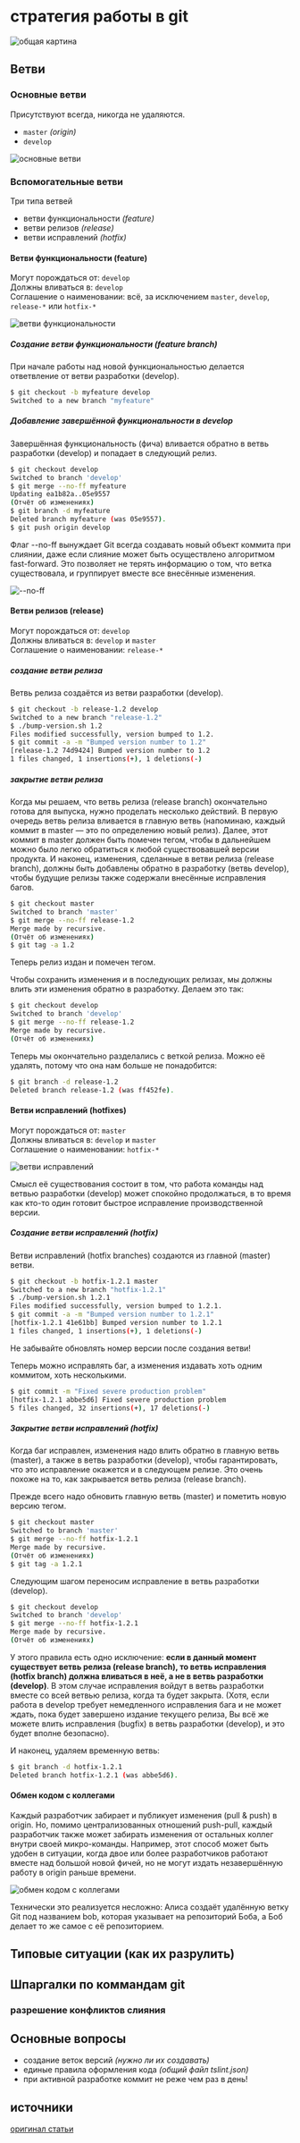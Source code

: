 # стратегия работы в git


![общая картина](./pics/gs.png)


## Ветви

### Основные ветви

Присутствуют всегда, никогда не удаляются.

* ```master``` *(origin)*
* ```develop```

![основные ветви](./pics/gs_mainbranches.png)

### Вспомогательные ветви

Три типа ветвей
* ветви функциональности *(feature)*
* ветви релизов *(release)*
* ветви исправлений *(hotfix)*


#### Ветви функциональности (feature)

Могут порождаться от: ```develop``` <br>
Должны вливаться в: ```develop``` <br>
Соглашение о наименовании: всё, за исключением ```master```, ```develop```, ```release-*``` или ```hotfix-*``` <br>

![ветви функциональности](./pics/gs_featurebranches.png)

##### Создание ветви функциональности (feature branch)

При начале работы над новой функциональностью делается ответвление от ветви разработки (develop).

```bash
$ git checkout -b myfeature develop
Switched to a new branch "myfeature"
```

##### Добавление завершённой функциональности в develop

Завершённая функциональность (фича) вливается обратно в ветвь разработки (develop) и попадает в следующий релиз.

```bash
$ git checkout develop
Switched to branch 'develop'
$ git merge --no-ff myfeature
Updating ea1b82a..05e9557
(Отчёт об изменениях)
$ git branch -d myfeature
Deleted branch myfeature (was 05e9557).
$ git push origin develop
```

Флаг --no-ff вынуждает Git всегда создавать новый объект коммита при слиянии, даже если слияние может быть осуществлено алгоритмом fast-forward. Это позволяет не терять информацию о том, что ветка существовала, и группирует вместе все внесённые изменения.

![--no-ff](./pics/gs_ff.png)


#### Ветви релизов (release)

Могут порождаться от: ```develop``` <br>
Должны вливаться в: ```develop``` и ```master``` <br>
Соглашение о наименовании: ```release-*``` <br>


##### создание ветви релиза

Ветвь релиза создаётся из ветви разработки (develop).

```bash
$ git checkout -b release-1.2 develop
Switched to a new branch "release-1.2"
$ ./bump-version.sh 1.2
Files modified successfully, version bumped to 1.2.
$ git commit -a -m "Bumped version number to 1.2"
[release-1.2 74d9424] Bumped version number to 1.2
1 files changed, 1 insertions(+), 1 deletions(-)
```

##### закрытие ветви релиза

Когда мы решаем, что ветвь релиза (release branch) окончательно готова для выпуска, нужно проделать несколько действий. В первую очередь ветвь релиза вливается в главную ветвь (напоминаю, каждый коммит в master — это по определению новый релиз). Далее, этот коммит в master должен быть помечен тегом, чтобы в дальнейшем можно было легко обратиться к любой существовавшей версии продукта. И наконец, изменения, сделанные в ветви релиза (release branch), должны быть добавлены обратно в разработку (ветвь develop), чтобы будущие релизы также содержали внесённые исправления багов.

```bash
$ git checkout master
Switched to branch 'master'
$ git merge --no-ff release-1.2
Merge made by recursive.
(Отчёт об изменениях)
$ git tag -a 1.2
```

Теперь релиз издан и помечен тегом.

Чтобы сохранить изменения и в последующих релизах, мы должны влить эти изменения обратно в разработку. Делаем это так:

```bash
$ git checkout develop
Switched to branch 'develop'
$ git merge --no-ff release-1.2
Merge made by recursive.
(Отчёт об изменениях)
```


Теперь мы окончательно разделались с веткой релиза. Можно её удалять, потому что она нам больше не понадобится:

```bash
$ git branch -d release-1.2
Deleted branch release-1.2 (was ff452fe).
```

#### Ветви исправлений (hotfixes)


Могут порождаться от: ```master``` <br>
Должны вливаться в: ```develop``` и ```master``` <br>
Соглашение о наименовании: ```hotfix-*``` <br>

![ветви исправлений](./pics/gs_hotfixbranches.png)

Смысл её существования состоит в том, что работа команды над ветвью разработки (develop) может спокойно продолжаться, в то время как кто-то один готовит быстрое исправление производственной версии.

##### Создание ветви исправлений (hotfix)

Ветви исправлений (hotfix branches) создаются из главной (master) ветви.

```bash
$ git checkout -b hotfix-1.2.1 master
Switched to a new branch "hotfix-1.2.1"
$ ./bump-version.sh 1.2.1
Files modified successfully, version bumped to 1.2.1.
$ git commit -a -m "Bumped version number to 1.2.1"
[hotfix-1.2.1 41e61bb] Bumped version number to 1.2.1
1 files changed, 1 insertions(+), 1 deletions(-)
```

Не забывайте обновлять номер версии после создания ветви!

Теперь можно исправлять баг, а изменения издавать хоть одним коммитом, хоть несколькими.

```bash
$ git commit -m "Fixed severe production problem"
[hotfix-1.2.1 abbe5d6] Fixed severe production problem
5 files changed, 32 insertions(+), 17 deletions(-)
```

##### Закрытие ветви исправлений (hotfix)

Когда баг исправлен, изменения надо влить обратно в главную ветвь (master), а также в ветвь разработки (develop), чтобы гарантировать, что это исправление окажется и в следующем релизе. Это очень похоже на то, как закрывается ветвь релиза (release branch).

Прежде всего надо обновить главную ветвь (master) и пометить новую версию тегом.

```bash
$ git checkout master
Switched to branch 'master'
$ git merge --no-ff hotfix-1.2.1
Merge made by recursive.
(Отчёт об изменениях)
$ git tag -a 1.2.1
```

Следующим шагом переносим исправление в ветвь разработки (develop).

```bash
$ git checkout develop
Switched to branch 'develop'
$ git merge --no-ff hotfix-1.2.1
Merge made by recursive.
(Отчёт об изменениях)
```

У этого правила есть одно исключение: **если в данный момент существует ветвь релиза (release branch), то ветвь исправления (hotfix branch) должна вливаться в неё, а не в ветвь разработки (develop)**. В этом случае исправления войдут в ветвь разработки вместе со всей ветвью релиза, когда та будет закрыта. (Хотя, если работа в develop требует немедленного исправления бага и не может ждать, пока будет завершено издание текущего релиза, Вы всё же можете влить исправления (bugfix) в ветвь разработки (develop), и это будет вполне безопасно).

И наконец, удаляем временную ветвь:

```bash
$ git branch -d hotfix-1.2.1
Deleted branch hotfix-1.2.1 (was abbe5d6).
```

#### Обмен кодом с коллегами
Каждый разработчик забирает и публикует изменения (pull & push) в origin. Но, помимо централизованных отношений push-pull, каждый разработчик также может забирать изменения от остальных коллег внутри своей микро-команды. Например, этот способ может быть удобен в ситуации, когда двое или более разработчиков работают вместе над большой новой фичей, но не могут издать незавершённую работу в origin раньше времени. 

![обмен кодом с коллегами](./pics/gs_collegues.png)

Технически это реализуется несложно: Алиса создаёт удалённую ветку Git под названием bob, которая указывает на репозиторий Боба, а Боб делает то же самое с её репозиторием.

## Типовые ситуации (как их разрулить)





## Шпаргалки по коммандам git

### разрешение конфликтов слияния


## Основные вопросы 

* создание веток версий *(нужно ли их создавать)*
* единые правила оформления кода *(общий файл tslint.json)*
* при активной разработке коммит не реже чем раз в день!

## источники

[оригинал статьи](https://habrahabr.ru/post/106912/)
